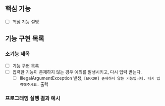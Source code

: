 

## 핵심 기능


- [ ] 핵심 기능 설명


## 기능 구현 목록


### 소기능 제목


- [ ] 기능 구현 목록
- [ ] 입력한 기능이 존재하지 않는 경우 예외를 발생시키고, 다시 입력 받는다.
  - [ ] IllegalArgumentException 발생, ``[ERROR] 존재하지 않는 기능입니다. 다시 입력해주세요.`` 출력

### 프로그래밍 실행 결과 예시
```text

```
